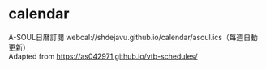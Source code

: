 # calendar
A-SOUL日曆訂閱 webcal://shdejavu.github.io/calendar/asoul.ics（每週自動更新） \
Adapted from https://as042971.github.io/vtb-schedules/
